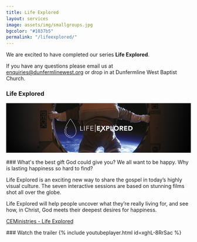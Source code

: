 ```yaml
---
title: Life Explored
layout: services
image: assets/img/smallgroups.jpg
bgcolor: "#1037b5"
permalink: "/lifeexplored/"
---
```

<div class='row'>
<div class="col-lg-12 text-normal">
We are excited to have completed our series <b>Life Explored</b>.

If you have any questions please email us at <a href='mailto:enquiries@dunfermlinewest.org?subject=kidzclub'>enquiries@dunfermlinewest.org</a> or drop in at Dunfermline West Baptist Church.

### Life Explored
<p class='text-center'><img class='center img-responsive' src='/assets/img/life-explored.jpg' alt='Life explored' /></p>
<div class='col-md-6'>
### What's the best gift God could give you?
We all want to be happy. Why is lasting happiness so hard to find?

Life Explored is an exciting new way to share the gospel in today’s highly visual culture. The seven interactive sessions are based on stunning films shot all over the globe.

Life Explored will help people uncover what they’re really living for, and see how, in Christ, God meets their deepest desires for happiness.

<a href='https://www.ceministries.org/Groups/274684/Courses/Life_Explored/Life_Explored.aspx' target="_blank">CEMinistries - Life Explored</a>
</div><div class='col-md-6'>
### Watch the trailer
	{% include youtubeplayer.html id=xghL-8RrSac %}

</div>
</div>
</div>